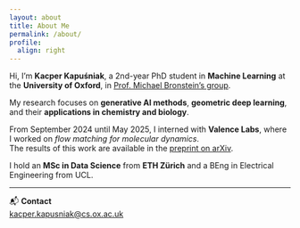 ```yaml
---
layout: about
title: About Me
permalink: /about/
profile:
  align: right
---
```


Hi, I’m **Kacper Kapuśniak**, a 2nd-year PhD student in **Machine Learning** at the **University of Oxford**, in [Prof. Michael Bronstein’s group](https://www.cs.ox.ac.uk/people/michael.bronstein/).

My research focuses on **generative AI methods**, **geometric deep learning**, and their **applications in chemistry and biology**.

From September 2024 until May 2025, I interned with **Valence Labs**, where I worked on *flow matching for molecular dynamics*.  
The results of this work are available in the [preprint on arXiv](https://arxiv.org/abs/2509.24779).

I hold an **MSc in Data Science** from **ETH Zürich** and a BEng in Electrical Engineering from UCL.

---

📬 **Contact**  
kacper.kapusniak@cs.ox.ac.uk
